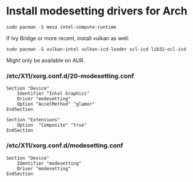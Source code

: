 # Install modesetting drivers for Arch

`sudo pacman -S mesa intel-compute-runtime`

If Ivy Bridge or more recent, install vulkan as well:

`sudo pacman -S vulkan-intel vulkan-icd-loader ocl-icd lib32-ocl-icd`

Might only be available on AUR.

### /etc/X11/xorg.conf.d/20-modesetting.conf
```
Section "Device"
	Identifier "Intel Graphics"
	Driver "modesetting"
	Option "AccelMethod" "glamor"
EndSection

Section "Extensions"
	Option  "Composite" "true"
EndSection
```

### /etc/X11/xorg.conf.d/modesetting.conf
```
Section "Device"
	Identifier "modesetting"
	Driver "modesetting"
EndSection
```

